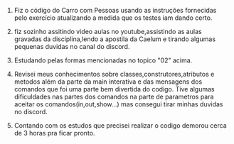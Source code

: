 01) Fiz o código do Carro com Pessoas usando as instruções fornecidas pelo exercício atualizando a medida que os testes iam dando certo.

02) fiz sozinho assitindo video aulas no youtube,assistindo as aulas gravadas da disciplina,lendo a apostila da Caelum e tirando algumas pequenas duvidas no canal do discord.

03) Estudando pelas formas mencionadas no topico "02" acima. 
 
04) Revisei meus conhecimentos sobre classes,construtores,atributos e metodos além da parte da main interativa e das mensagens dos comandos que foi uma parte bem divertida do codigo. Tive algumas dificuldades nas partes dos comandos na parte de parametros para aceitar os comandos(in,out,show...) mas consegui tirar minhas duvidas no discord.

05) Contando com os estudos que precisei realizar o codigo demorou cerca de 3 horas pra ficar pronto. 
